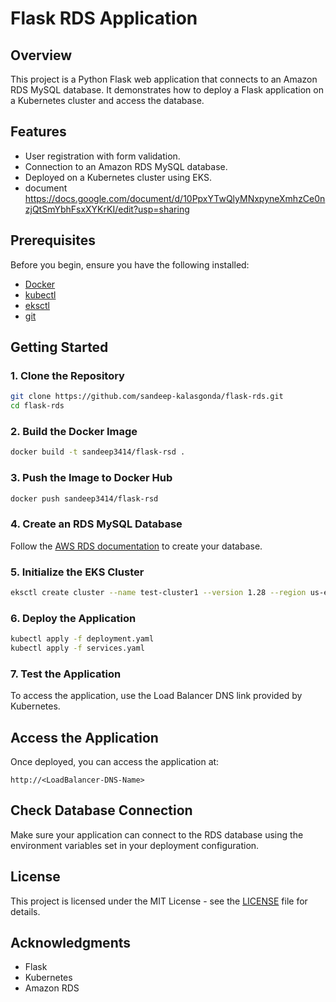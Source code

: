# Flask RDS Application

## Overview
This project is a Python Flask web application that connects to an Amazon RDS MySQL database. It demonstrates how to deploy a Flask application on a Kubernetes cluster and access the database.

## Features
- User registration with form validation.
- Connection to an Amazon RDS MySQL database.
- Deployed on a Kubernetes cluster using EKS.
- document https://docs.google.com/document/d/10PpxYTwQlyMNxpyneXmhzCe0nzjQtSmYbhFsxXYKrKI/edit?usp=sharing

## Prerequisites
Before you begin, ensure you have the following installed:
- [Docker](https://docs.docker.com/get-docker/)
- [kubectl](https://kubernetes.io/docs/tasks/tools/install-kubectl/)
- [eksctl](https://eksctl.io/introduction/#installation)
- [git](https://git-scm.com/book/en/v2/Getting-Started-Installing-Git)

## Getting Started

### 1. Clone the Repository
```bash
git clone https://github.com/sandeep-kalasgonda/flask-rds.git
cd flask-rds
```

### 2. Build the Docker Image
```bash
docker build -t sandeep3414/flask-rsd .
```

### 3. Push the Image to Docker Hub
```bash
docker push sandeep3414/flask-rsd
```

### 4. Create an RDS MySQL Database
Follow the [AWS RDS documentation](https://docs.aws.amazon.com/AmazonRDS/latest/UserGuide/USER_Overview.html) to create your database.

### 5. Initialize the EKS Cluster
```bash
eksctl create cluster --name test-cluster1 --version 1.28 --region us-east-1 --nodegroup-name standard-workers --node-type t3.small --nodes 2 --nodes-min 1 --nodes-max 2 --managed
```

### 6. Deploy the Application
```bash
kubectl apply -f deployment.yaml
kubectl apply -f services.yaml
```

### 7. Test the Application
To access the application, use the Load Balancer DNS link provided by Kubernetes.

## Access the Application
Once deployed, you can access the application at:
```
http://<LoadBalancer-DNS-Name>
```

## Check Database Connection
Make sure your application can connect to the RDS database using the environment variables set in your deployment configuration.

## License
This project is licensed under the MIT License - see the [LICENSE](LICENSE) file for details.

## Acknowledgments
- Flask
- Kubernetes
- Amazon RDS
